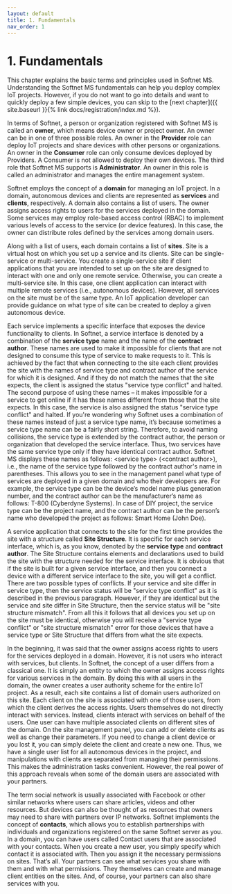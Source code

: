 ```yaml
---
layout: default
title: 1. Fundamentals
nav_order: 1
---
```


# 1. Fundamentals

This chapter explains the basic terms and principles used in Softnet MS. Understanding the Softnet MS fundamentals can help you deploy complex IoT projects. However, if you do not want to go into details and want to quickly deploy a few simple devices, you can skip to the [next chapter]({{ site.baseurl }}{% link docs/registration/index.md %}).  

In terms of Softnet, a person or organization registered with Softnet MS is called an **owner**, which means device owner or project owner. An owner can be in one of three possible roles. An owner in the **Provider** role can deploy IoT projects and share devices with other persons or organizations. An owner in the **Consumer** role can only consume devices deployed by Providers. A Consumer is not allowed to deploy their own devices. The third role that Softnet MS supports is **Administrator**. An owner in this role is called an administrator and manages the entire management system.  

Softnet employs the concept of a **domain** for managing an IoT project. In a domain, autonomous devices and clients are represented as **services** and **clients**, respectively. A domain also contains a list of users. The owner assigns access rights to users for the services deployed in the domain. Some services may employ role-based access control (RBAC) to implement various levels of access to the service (or device features). In this case, the owner can distribute roles defined by the services among domain users.  

Along with a list of users, each domain contains a list of **sites**. Site is a virtual host on which you set up a service and its clients. Site can be single-service or multi-service. You create a single-service site if client applications that you are intended to set up on the site are designed to interact with one and only one remote service. Otherwise, you can create a multi-service site. In this case, one client application can interact with multiple remote services (i.e., autonomous devices). However, all services on the site must be of the same type. An IoT application developer can provide guidance on what type of site can be created to deploy a given autonomous device.  

Each service implements a specific interface that exposes the device functionality to clients. In Softnet, a service interface is denoted by a combination of the **service type** name and the name of the **contract author**. These names are used to make it impossible for clients that are not designed to consume this type of service to make requests to it. This is achieved by the fact that when connecting to the site each client provides the site with the names of service type and contract author of the service for which it is designed. And if they do not match the names that the site expects, the client is assigned the status "<span class="text-red">service type conflict</span>" and halted. The second purpose of using these names – it makes impossible for a service to get online if it has these names different from those that the site expects. In this case, the service is also assigned the status "<span class="text-red">service type conflict</span>" and halted. If you're wondering why Softnet uses a combination of these names instead of just a service type name, it’s because sometimes a service type name can be a fairly short string. Therefore, to avoid naming collisions, the service type is extended by the contract author, the person or organization that developed the service interface. Thus, two services have the same service type only if they have identical contract author. Softnet MS displays these names as follows: &lt;<span class="text-st">service type</span>&gt; (&lt;<span class="text-st">contract author</span>&gt;), i.e., the name of the service type followed by the contract author's name in parentheses. This allows you to see in the management panel what type of services are deployed in a given domain and who their developers are. For example, the service type can be the device’s model name plus generation number, and the contract author can be the manufacturer’s name as follows: <span class="text-st">T-800</span> (<span class="text-st">Cyberdyne Systems</span>). In case of DIY project, the service type can be the project name, and the contract author can be the person’s name who developed the project as follows: <span class="text-st">Smart Home</span> (<span class="text-st">John Doe</span>).  

A service application that connects to the site for the first time provides the site with a structure called **Site Structure**. It is specific for each service interface, which is, as you know, denoted by the **service type** and **contract author**. The Site Structure contains elements and declarations used to build the site with the structure needed for the service interface. It is obvious that if the site is built for a given service interface, and then you connect a device with a different service interface to the site, you will get a conflict. There are two possible types of conflicts. If your service and site differ in service type, then the service status will be "<span class="text-red">service type conflict</span>" as it is described in the previous paragraph. However, if they are identical but the service and site differ in Site Structure, then the service status will be "<span class="text-red">site structure mismatch</span>". From all this it follows that all devices you set up on the site must be identical, otherwise you will receive a "<span class="text-red">service type conflict</span>" or "<span class="text-red">site structure mismatch</span>" error for those devices that have a service type or Site Structure that differs from what the site expects.  

In the beginning, it was said that the owner assigns access rights to users for the services deployed in a domain. However, it is not users who interact with services, but clients. In Softnet, the concept of a user differs from a classical one. It is simply an entity to which the owner assigns access rights for various services in the domain. By doing this with all users in the domain, the owner creates a user authority scheme for the entire IoT project. As a result, each site contains a list of domain users authorized on this site. Each client on the site is associated with one of those users, from which the client derives the access rights. Users themselves do not directly interact with services. Instead, clients interact with services on behalf of the users. One user can have multiple associated clients on different sites of the domain. On the site management panel, you can add or delete clients as well as change their parameters. If you need to change a client device or you lost it, you can simply delete the client and create a new one. Thus, we have a single user list for all autonomous devices in the project, and manipulations with clients are separated from managing their permissions. This makes the administration tasks convenient. However, the real power of this approach reveals when some of the domain users are associated with your partners.  

The term social network is usually associated with Facebook or other similar networks where users can share articles, videos and other resources. But devices can also be thought of as resources that owners may need to share with partners over IP networks. Softnet implements the concept of **contacts**, which allows you to establish partnerships with individuals and organizations registered on the same Softnet server as you. In a domain, you can have users called Contact users that are associated with your contacts. When you create a new user, you simply specify which contact it is associated with. Then you assign it the necessary permissions on sites. That’s all. Your partners can see what services you share with them and with what permissions. They themselves can create and manage client entities on the sites. And, of course, your partners can also share services with you.